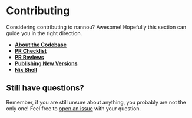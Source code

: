 # Contributing

Considering contributing to nannou? Awesome! Hopefully this section can guide
you in the right direction.

- [**About the Codebase**](./contributing/about-the-codebase.md)
- [**PR Checklist**](./contributing/pr-checklist.md)
- [**PR Reviews**](./contributing/pr-reviews.md)
- [**Publishing New Versions**](./contributing/publishing-new-versions.md)
- [**Nix Shell**](./contributing/nix-shell.md)

## Still have questions?

Remember, if you are still unsure about anything, you probably are not the only
one! Feel free to [open an issue][issue-tracker] with your question.

[issue-tracker]: https://github.com/nannou-org/nannou/issues
